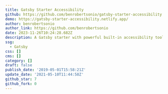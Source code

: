 ```yaml
---
title: Gatsby Starter Accessibility
github: https://github.com/benrobertsonio/gatsby-starter-accessibility
demo: https://gatsby-starter-accessibility.netlify.app/
author: benrobertsonio
author_link: https://github.com/benrobertsonio
date: 2023-11-26T10:24:28.682Z
description: A Gatsby starter with powerful built-in accessibility tools.
ssg:
  - Gatsby
css: []
cms: []
category: []
draft: false
publish_date: '2019-05-01T15:58:21Z'
update_date: '2021-05-10T11:44:58Z'
github_star: 7
github_fork: 0
---
```

